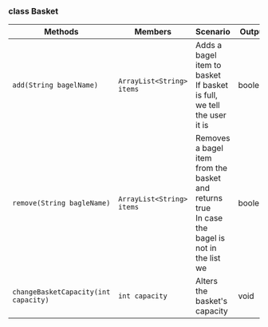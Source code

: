 ### class Basket

| Methods                              | Members                   | Scenario                                                                                         | Output  |
|--------------------------------------|---------------------------|--------------------------------------------------------------------------------------------------|---------|
| `add(String bagelName)`              | `ArrayList<String> items` | Adds a bagel item to basket<br>If basket is full, we tell the user it is                         | boolean |
| `remove(String bagleName)`           | `ArrayList<String> items` | Removes a bagel item from the basket and returns true<br>In case the bagel is not in the list we | boolean |
| `changeBasketCapacity(int capacity)` | `int capacity`            | Alters the basket's capacity                                                                     | void    |
